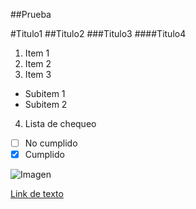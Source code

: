 ##Prueba  

#Titulo1
##Titulo2
###Titulo3
####Titulo4

1. Item 1
2. Item 2
3. Item 3 
 - Subitem 1
 - Subitem 2 
4. Lista de chequeo
 - [ ] No cumplido 
 - [x] Cumplido 
 
 ![Imagen](http://www.encuentos.com/wp-content/uploads/2014/12/hipo.png)
 
 [Link de texto](http://www.encuentos.com/wp-content/uploads/2014/12/hipo.png)
 
 
